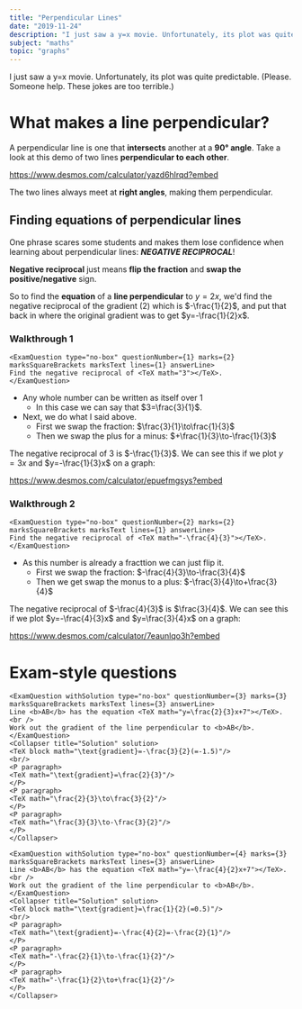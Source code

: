 ```yaml
---
title: "Perpendicular Lines"
date: "2019-11-24"
description: "I just saw a y=x movie. Unfortunately, its plot was quite predictable. (Please. Someone help. These jokes are too bad.)"
subject: "maths"
topic: "graphs"
---
```


I just saw a y=x movie. Unfortunately, its plot was quite predictable. (Please. Someone help. These jokes are too terrible.)

# What makes a line perpendicular?

A perpendicular line is one that **intersects** another at a **90° angle**. Take a look at this demo of two lines **perpendicular to each other**.

https://www.desmos.com/calculator/yazd6hlrqd?embed

The two lines always meet at **right angles**, making them perpendicular.

## Finding equations of perpendicular lines

One phrase scares some students and makes them lose confidence when learning about perpendicular lines: _**NEGATIVE RECIPROCAL**_!

**Negative reciprocal** just means **flip the fraction** and **swap the positive/negative** sign.

So to find the **equation** of a **line perpendicular** to $y=2x$, we'd find the negative reciprocal of the gradient ($2$) which is $-\frac{1}{2}$, and put that back in where the original gradient was to get $y=-\frac{1}{2}x$.

### Walkthrough 1

```react
<ExamQuestion type="no-box" questionNumber={1} marks={2} marksSquareBrackets marksText lines={1} answerLine>
Find the negative reciprocal of <TeX math="3"></TeX>.
</ExamQuestion>
```

- Any whole number can be written as itself over $1$
  - In this case we can say that $3=\frac{3}{1}$.
- Next, we do what I said above.
  - First we swap the fraction: $\frac{3}{1}\to\frac{1}{3}$
  - Then we swap the plus for a minus: $+\frac{1}{3}\to-\frac{1}{3}$

The negative reciprocal of $3$ is $-\frac{1}{3}$. We can see this if we plot $y=3x$ and $y=-\frac{1}{3}x$ on a graph:

https://www.desmos.com/calculator/epuefmgsys?embed

### Walkthrough 2

```react
<ExamQuestion type="no-box" questionNumber={2} marks={2} marksSquareBrackets marksText lines={1} answerLine>
Find the negative reciprocal of <TeX math="-\frac{4}{3}"></TeX>.
</ExamQuestion>
```

- As this number is already a fracttion we can just flip it.
  - First we swap the fraction: $-\frac{4}{3}\to-\frac{3}{4}$
  - Then we get swap the monus to a plus: $-\frac{3}{4}\to+\frac{3}{4}$

The negative reciprocal of $-\frac{4}{3}$ is $\frac{3}{4}$. We can see this if we plot $y=-\frac{4}{3}x$ and $y=\frac{3}{4}x$ on a graph:

https://www.desmos.com/calculator/7eaunlqo3h?embed

# Exam-style questions

```react
<ExamQuestion withSolution type="no-box" questionNumber={3} marks={3} marksSquareBrackets marksText lines={3} answerLine>
Line <b>AB</b> has the equation <TeX math="y=\frac{2}{3}x+7"></TeX>.
<br />
Work out the gradient of the line perpendicular to <b>AB</b>.
</ExamQuestion>
<Collapser title="Solution" solution>
<TeX block math="\text{gradient}=-\frac{3}{2}(=-1.5)"/>
<br/>
<P paragraph>
<TeX math="\text{gradient}=\frac{2}{3}"/>
</P>
<P paragraph>
<TeX math="\frac{2}{3}\to\frac{3}{2}"/>
</P>
<P paragraph>
<TeX math="\frac{3}{3}\to-\frac{3}{2}"/>
</P>
</Collapser>

<ExamQuestion withSolution type="no-box" questionNumber={4} marks={3} marksSquareBrackets marksText lines={3} answerLine>
Line <b>AB</b> has the equation <TeX math="y=-\frac{4}{2}x+7"></TeX>.
<br />
Work out the gradient of the line perpendicular to <b>AB</b>.
</ExamQuestion>
<Collapser title="Solution" solution>
<TeX block math="\text{gradient}=\frac{1}{2}(=0.5)"/>
<br/>
<P paragraph>
<TeX math="\text{gradient}=-\frac{4}{2}=-\frac{2}{1}"/>
</P>
<P paragraph>
<TeX math="-\frac{2}{1}\to-\frac{1}{2}"/>
</P>
<P paragraph>
<TeX math="-\frac{1}{2}\to+\frac{1}{2}"/>
</P>
</Collapser>
```
